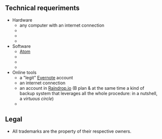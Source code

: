 ## Technical requeriments ##

* Hardware
     - any computer with an internet connection
     - 
     - 
     - 
* Software
     - [Atom](https://atom.io/)
     - 
     - 
     - 
* Online tools
     - a "legit" [Evernote](https://evernote.com/) account
     - an internet connection
     - an account in [Raindrop.io](https://raindrop.io) (B plan & at the same time a kind of backup system that leverages all the whole procedure: in a nutshell, a _virtuous circle_)
     - 
     
## Legal ##

* All trademarks are the property of their respective owners.